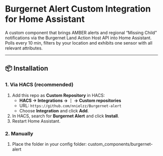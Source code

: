 # Burgernet Alert Custom Integration for Home Assistant

A custom component that brings AMBER alerts and regional “Missing Child” notifications via the Burgernet Land Action Host API into Home Assistant. Polls every 10 min, filters by your location and exhibits one sensor with all relevant attributes.

---

## 📦 Installation

### 1. Via HACS (recommended)
1. Add this repo as **Custom Repository** in HACS:
   - **HACS → Integrations → ⋮ → Custom repositories**  
   - URL: `https://github.com/nnielzz/Burgernet-alert`  
   - Choose **Integration** and click **Add**.
2. In HACS, search for **Burgernet Alert** and click **Install**.
3. Restart Home Assistant.

### 2. Manually
1. Place the folder in your config folder: custom_components/burgernet-alert
